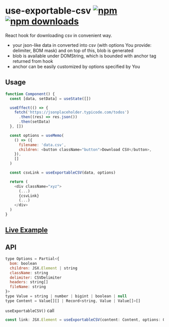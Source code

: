 # use-exportable-csv [![npm](https://img.shields.io/npm/v/use-exportable-csv.svg)](https://www.npmjs.com/package/use-exportable-csv) [![npm downloads](https://img.shields.io/npm/dm/react-perfect-zoom.svg)](https://www.npmjs.com/package/use-exportable-csv)

React hook for downloading csv in convenient way.

- your json-like data in converted into csv (with options You provide: delimiter, BOM mask) and on top of this, blob is generated
- blob is available under DOMString, which is bounded with anchor tag returned from hook
- anchor can be easily customized by options specified by You

## Usage

```js
function Component() {
  const [data, setData] = useState([])

  useEffect(() => {
    fetch('https://jsonplaceholder.typicode.com/todos')
      .then((res) => res.json())
      .then(setData)
  }, [])

  const options = useMemo(
    () => ({
      filename: 'data.csv',
      children: <button className="button">Download CSV</button>,
    }),
    []
  )

  const csvLink = useExportableCSV(data, options)

  return (
    <div className="xyz">
      (...)
      {csvLink}
      (...)
    </div>
  )
}
```

## [Live Example](https://codesandbox.io/s/zealous-haibt-8rr08)

## API

```js
type Options = Partial<{
  bom: boolean
  children: JSX.Element | string
  className: string
  delimiter: CSVDelimiter
  headers: string[]
  fileName: string
}>
type Value = string | number | bigint | boolean | null
type Content = Value[][] | Record<string, Value | Value[]>[]

```

`useExportableCSV()` call

```js
const link: JSX.Element = useExportableCSV(content: Content, options: Options)

```
